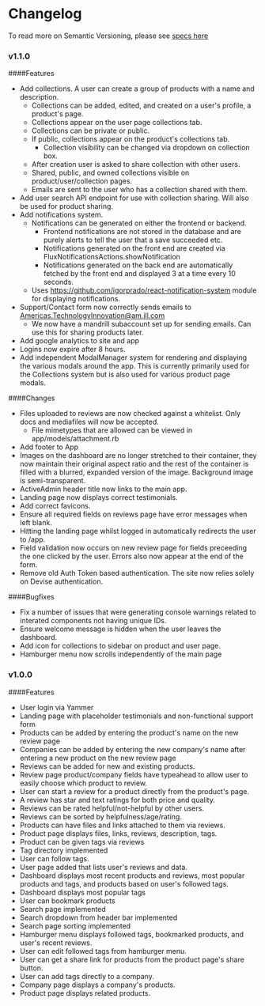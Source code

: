 Changelog
=========

To read more on Semantic Versioning, please see [specs here](http://semver.org/spec/v2.0.0.html)

### v1.1.0

####Features
- Add collections. A user can create a group of products with a name and description.
  - Collections can be added, edited, and created on a user's profile, a product's page.
  - Collections appear on the user page collections tab.
  - Collections can be private or public.
  - If public, collections appear on the product's collections tab.
    - Collection visibility can be changed via dropdown on collection box.
  - After creation user is asked to share collection with other users.
  - Shared, public, and owned collections visible on product/user/collection pages.
  - Emails are sent to the user who has a collection shared with them.
- Add user search API endpoint for use with collection sharing. Will also be used for product sharing.
- Add notifications system.
  - Notifications can be generated on either the frontend or backend.
    - Frontend notifications are not stored in the database and are purely alerts to tell the user that a save succeeded etc.
    - Notifications generated on the front end are created via FluxNotificationsActions.showNotification
    - Notifications generated on the back end are automatically fetched by the front end and displayed 3 at a time every 10 seconds.
  - Uses https://github.com/igorprado/react-notification-system module for displaying notifications.
- Support/Contact form now correctly sends emails to Americas.TechnologyInnovation@am.jll.com
  - We now have a mandrill subaccount set up for sending emails. Can use this for sharing products later.
- Add google analytics to site and app
- Logins now expire after 8 hours.
- Add independent ModalManager system for rendering and displaying the various modals around the app. This
is currently primarily used for the Collections system but is also used for various product page modals.

####Changes
- Files uploaded to reviews are now checked against a whitelist. Only docs and mediafiles will now be accepted.
  - File mimetypes that are allowed can be viewed in app/models/attachment.rb
- Add footer to App
- Images on the dashboard are no longer stretched to their container, they now maintain their original aspect ratio and the rest of the container is filled with a blurred, expanded version of the image. Background image is semi-transparent.
- ActiveAdmin header title now links to the main app.
- Landing page now displays correct testimonials.
- Add correct favicons.
- Ensure all required fields on reviews page have error messages when left blank.
- Hitting the landing page whilst logged in automatically redirects the user to /app.
- Field validation now occurs on new review page for fields preceeding the one clicked by the user. Errors also now appear at the end of the form.
- Remove old Auth Token based authentication. The site now relies solely on Devise authentication.

####Bugfixes
- Fix a number of issues that were generating console warnings related to interated components not having unique IDs.
- Ensure welcome message is hidden when the user leaves the dashboard.
- Add icon for collections to sidebar on product and user page.
- Hamburger menu now scrolls independently of the main page

### v1.0.0

####Features
- User login via Yammer
- Landing page with placeholder testimonials and non-functional support form
- Products can be added by entering the product's name on the new review page
- Companies can be added by entering the new company's name after entering a new product on the new review page
- Reviews can be added for new and existing products.
- Review page product/company fields have typeahead to allow user to easily choose which product to review.
- User can start a review for a product directly from the product's page.
- A review has star and text ratings for both price and quality.
- Reviews can be rated helpful/not-helpful by other users.
- Reviews can be sorted by helpfulness/age/rating.
- Products can have files and links attached to them via reviews.
- Product page displays files, links, reviews, description, tags.
- Product can be given tags via reviews
- Tag directory implemented
- User can follow tags.
- User page added that lists user's reviews and data.
- Dashboard displays most recent products and reviews, most popular products and tags, and products based on user's followed tags.
- Dashboard displays most popular tags
- User can bookmark products
- Search page implemented
- Search dropdown from header bar implemented
- Search page sorting implemented
- Hamburger menu displays followed tags, bookmarked products, and user's recent reviews.
- User can edit followed tags from hamburger menu.
- User can get a share link for products from the product page's share button.
- User can add tags directly to a company.
- Company page displays a company's products.
- Product page displays related products.